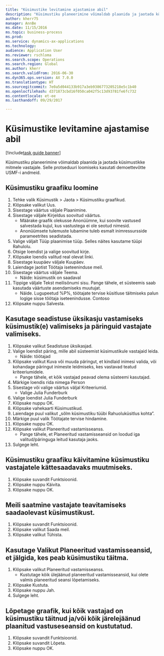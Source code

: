 ```yaml
--- 
title: "Küsimustike levitamine ajastamise abil"
description: "Küsimustiku planeerimine võimaldab plaanida ja jaotada küsimustikke mitmele vastajale."
author: kherr75
manager: AnnBe
ms.date: 11/15/2016
ms.topic: business-process
ms.prod: 
ms.service: dynamics-ax-applications
ms.technology: 
audience: Application User
ms.reviewer: rschloma
ms.search.scope: Operations
ms.search.region: Global
ms.author: kherr
ms.search.validFrom: 2016-06-30
ms.dyn365.ops.version: AX 7.0.0
ms.translationtype: HT
ms.sourcegitcommit: 7e0a5d044133b917a3eb9386773205218e5c1b40
ms.openlocfilehash: d371873cbd16f050ca042f5c13d93781fe6fc732
ms.contentlocale: et-ee
ms.lasthandoff: 09/29/2017

---
```

# <a name="distribute-questionnaires-using-scheduling"></a>Küsimustike levitamine ajastamise abil

[!include[task guide banner](../../includes/task-guide-banner.md)]

Küsimustiku planeerimine võimaldab plaanida ja jaotada küsimustikke mitmele vastajale. Selle protseduuri loomiseks kasutati demoettevõtte USMF-i andmeid.


## <a name="create-a-questionnaire-schedule"></a>Küsimustiku graafiku loomine
1. Tehke valik Küsimustik > Jaota > Küsimustiku graafikud.
2. Klõpsake valikut Uus.
3. Sisestage väärtus väljale Plaanimine.
4. Sisestage väljale Kirjeldus soovitud väärtus.
    * Määrake graafik olekusse Anonüümne, kui soovite vastused salvestada kujul, kus vastustega ei ole seotud nimesid.  
    * Anonüümsete tulemuste lubamine tuleb esmalt inimressursside parameetrites seadistada.  
5. Valige väljalt Tüüp plaanimise tüüp.  Selles näites kasutame tüüpi Rahulolu.
6. Otsige loendist ja valige soovitud kirje.
7. Klõpsake loendis valitud real olevat linki.
8. Sisestage kuupäev väljale Kuupäev.
9. Laiendage jaotist Töötaja iseteeninduse meil.
10. Sisestage väärtus väljale Teema.
    * Näide: küsimustik on saadaval  
11. Tippige väljale Tekst meilisõnumi sisu. Pange tähele, et süsteemis saab kasutada väärtuste asendamiseks muutujat.
    * Näide. Lugupeetud %P%, töötajate tervise küsitluse täitmiseks palun logige sisse töötaja iseteenindusse.  Contoso  
12. Klõpsake nuppu Salvesta.

## <a name="use-the-setup-details-to-select-the-questionnaires-to-be-answered-as-well-as-any-queries-to-use-to-select-respondents"></a>Kasutage seadistuse üksikasju vastamiseks küsimustik(e) valimiseks ja päringuid vastajate valimiseks.
1. Klõpsake valikut Seadistuse üksikasjad.
2. Valige loendist päring, mille abil süsteemist küsimustikule vastajaid leida.
    * Näide: töötajad  
3. Klõpsake valikut Kuva või muuda päringut, et kindlaid inimesi valida, või kohandage päringut inimeste leidmiseks, kes vastavad teatud kriteeriumidele.
    * Pange tähele, et kõik vastajad peavad olema süsteemi kasutajad.  
4. Märkige loendis rida nimega Person
5. Sisestage või valige väärtus väljal Kriteeriumid.
    * Valige Julia Funderburk  
6. Valige loendist Julia Funderburk
7. Klõpsake nuppu OK.
8. Klõpsake vahekaarti Küsimustikud.
9. Laiendage puul valikut „sõlm küsimustiku tüübi Rahuoluküsitlus kohta”.
10. Märkige puul valik Töötajate tervise hindamine.
11. Klõpsake nuppu OK.
12. Klõpsake valikut Planeeritud vastamisseanss.
    * Pange tähele, et Planeeritud vastamisseansid on loodud iga valitud/päringuga leitud kasutaja jaoks.  
13. Sulgege leht.

## <a name="start-the-questionnaire-schedule-in-order-to-make-the-questionnaire-available-for-respondents-to-complete"></a>Küsimustiku graafiku käivitamine küsimustiku vastajatele kättesaadavaks muutmiseks.
1. Klõpsake suvandit Funktsioonid.
2. Klõpsake nuppu Käivita.
3. Klõpsake nuppu OK.

## <a name="send-the-email-to-inform-respondents-of-the-available-questionnaire"></a>Meili saatmine vastajate teavitamiseks saadaolevast küsimustikust.
1. Klõpsake suvandit Funktsioonid.
2. Klõpsake valikut Saada meil.
3. Klõpsake valikut Tühista.

## <a name="use-planned-answer-sessions-to-monitor-who-needs-to-complete-the-questionnaire"></a>Kasutage Valikut Planeeritud vastamisseansid, et jälgida, kes peab küsimustiku täitma.
1. Klõpsake valikut Planeeritud vastamisseanss.
    * Kustutage kõik ülejäänud planeeritud vastamisseansid, kui olete valmis planeeritud seansi lõpetamiseks.  
2. Klõpsake  Kustuta.
3. Klõpsake nuppu Jah.
4. Sulgege leht.

## <a name="end-the-schedule-when-all-respondents-have-completed-the-questionnaire-andor-all-remaining-planned-answer-sessions-have-been-deleted"></a>Lõpetage graafik, kui kõik vastajad on küsimustiku täitnud ja/või kõik järelejäänud plaanitud vastuseseansid on kustutatud.
1. Klõpsake suvandit Funktsioonid.
2. Klõpsake suvandit Lõpeta.
3. Klõpsake nuppu OK.


